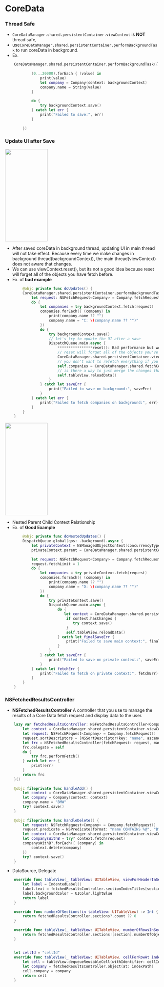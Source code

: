 # CoreData

### Thread Safe
* `CoreDataManager.shared.persistentContainer.viewContext` is **NOT** thread safe, 
* use`CoreDataManager.shared.persistentContainer.performBackgroundTask` to run coreData in background.
* Ex.
```swift
    CoreDataManager.shared.persistentContainer.performBackgroundTask({ (backgroundContext) in
            
            (0...20000).forEach { (value) in
                print(value)
                let company = Company(context: backgroundContext)
                company.name = String(value)
            }
            
            do {
                try backgroundContext.save()
            } catch let err {
                print("Failed to save:", err)
            }
            
        })
```

### Update UI after Save

<p float="left">
  <img width="139" height="301" src="https://github.com/zijiazhai/CoreData/blob/master/githubImages/Snip20191016_1.png">
</p>

* After saved coreData in background thread, updating UI in main thread will not take effect. Because every time we make changes in background thread(backgroundContext), the main thread(viewContext) does not aware that changes.
* We can use viewContext.reset(), but its not a good idea because reset will forget all of the objects you have fetch before.
* Ex. of **bad example**
```swift
        @objc private func doUpdates() {
        CoreDataManager.shared.persistentContainer.performBackgroundTask { (backgroundContext) in
            let request: NSFetchRequest<Company> = Company.fetchRequest()
            do {
                let companies = try backgroundContext.fetch(request)
                companies.forEach({ (company) in
                    print(company.name ?? "")
                    company.name = "C: \(company.name ?? "")"
                })
                do {
                    try backgroundContext.save()
                    // let's try to update the UI after a save
                    DispatchQueue.main.async {
                        ****************reset(): Bad performance but works(Update UI Successfully)****************
                        // reset will forget all of the objects you've fetch before
                        CoreDataManager.shared.persistentContainer.viewContext.reset()
                        // you don't want to refetch everything if you're just simply update one or two companies
                        self.companies = CoreDataManager.shared.fetchCompanies()
                        // is there a way to just merge the changes that you made onto the main view context?
                        self.tableView.reloadData()
                    }
                } catch let saveErr {
                    print("Failed to save on background:", saveErr)
                }
            } catch let err {
                print("Failed to fetch companies on background:", err)
            }
        }
    }
```

<p float="left">
  <img width="139" height="301" src="https://github.com/zijiazhai/CoreData/blob/master/githubImages/Snip20191016_2.png">
</p>

* Nested Parent Child Context Relationship
* Ex. of **Good Example**
```swift
        @objc private func doNestedUpdates() {
        DispatchQueue.global(qos: .background).async {
            let privateContext = NSManagedObjectContext(concurrencyType: .privateQueueConcurrencyType)
            privateContext.parent = CoreDataManager.shared.persistentContainer.viewContext
            
            let request: NSFetchRequest<Company> = Company.fetchRequest()
            request.fetchLimit = 1
            do {
                let companies = try privateContext.fetch(request)
                companies.forEach({ (company) in
                    print(company.name ?? "")
                    company.name = "D: \(company.name ?? "")"
                })
                do {
                    try privateContext.save()
                    DispatchQueue.main.async {
                        do {
                           let context = CoreDataManager.shared.persistentContainer.viewContext
                            if context.hasChanges {
                               try context.save()
                            }
                            self.tableView.reloadData()
                        } catch let finalSaveErr {
                            print("Failed to save main context:", finalSaveErr)
                        }
                    }
                } catch let saveErr {
                    print("Failed to save on private context:", saveErr)
                }
            } catch let fetchErr {
                print("Failed to fetch on private context:", fetchErr)
            }
        }
    }
```

### NSFetchedResultsController
* **NSFetchedResultsController** A controller that you use to manage the results of a Core Data fetch request and display data to the user.

```swift
    lazy var fetchedResultsController: NSFetchedResultsController<Company> = { [weak self] in
        let context = CoreDataManager.shared.persistentContainer.viewContext
        let request: NSFetchRequest<Company> = Company.fetchRequest()
        request.sortDescriptors = [NSSortDescriptor(key: "name", ascending: true)]
        let frc = NSFetchedResultsController(fetchRequest: request, managedObjectContext: context, sectionNameKeyPath: "name", cacheName: nil)
        frc.delegate = self
        do {
            try frc.performFetch()
        } catch let err {
            print(err)
        }
        return frc
    }()
    
    @objc fileprivate func handleAdd() {
        let context = CoreDataManager.shared.persistentContainer.viewContext
        let company = Company(context: context)
        company.name = "BMW"
        try? context.save()
    }
    
    @objc fileprivate func handleDelete() {
        let request: NSFetchRequest<Company> = Company.fetchRequest()
        request.predicate = NSPredicate(format: "name CONTAINS %@", "B")
        let context = CoreDataManager.shared.persistentContainer.viewContext
        let companysWithB = try? context.fetch(request)
        companysWithB?.forEach({ (company) in
            context.delete(company)
        })
        try? context.save()
    }
```
* DataSource, Delegate
```swift
    override func tableView(_ tableView: UITableView, viewForHeaderInSection section: Int) -> UIView? {
        let label = IndentedLabel()
        label.text = fetchedResultsController.sectionIndexTitles[section]
        label.backgroundColor = UIColor.lightBlue
        return label
    }
    
    override func numberOfSections(in tableView: UITableView) -> Int {
        return fetchedResultsController.sections?.count ?? 0
    }
    
    override func tableView(_ tableView: UITableView, numberOfRowsInSection section: Int) -> Int {
        return fetchedResultsController.sections![section].numberOfObjects
    }
    
    
    let cellId = "cellId"
    override func tableView(_ tableView: UITableView, cellForRowAt indexPath: IndexPath) -> UITableViewCell {
        let cell = tableView.dequeueReusableCell(withIdentifier: cellId, for: indexPath) as! CompanyCell
        let company = fetchedResultsController.object(at: indexPath)
        cell.company = company
        return cell
    }
```

